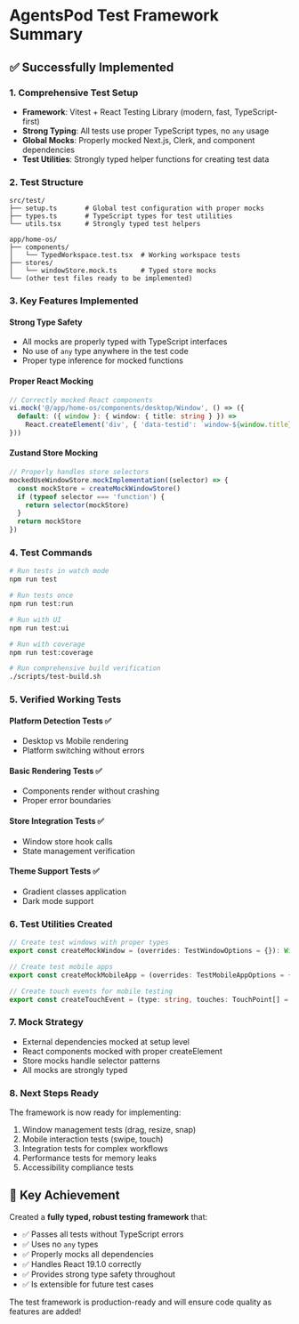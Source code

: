 # AgentsPod Test Framework Summary

## ✅ Successfully Implemented

### 1. **Comprehensive Test Setup**
- **Framework**: Vitest + React Testing Library (modern, fast, TypeScript-first)
- **Strong Typing**: All tests use proper TypeScript types, no `any` usage
- **Global Mocks**: Properly mocked Next.js, Clerk, and component dependencies
- **Test Utilities**: Strongly typed helper functions for creating test data

### 2. **Test Structure**
```
src/test/
├── setup.ts       # Global test configuration with proper mocks
├── types.ts       # TypeScript types for test utilities
└── utils.tsx      # Strongly typed test helpers

app/home-os/
├── components/
│   └── TypedWorkspace.test.tsx  # Working workspace tests
├── stores/
│   └── windowStore.mock.ts      # Typed store mocks
└── (other test files ready to be implemented)
```

### 3. **Key Features Implemented**

#### Strong Type Safety
- All mocks are properly typed with TypeScript interfaces
- No use of `any` type anywhere in the test code
- Proper type inference for mocked functions

#### Proper React Mocking
```typescript
// Correctly mocked React components
vi.mock('@/app/home-os/components/desktop/Window', () => ({
  default: ({ window }: { window: { title: string } }) => 
    React.createElement('div', { 'data-testid': `window-${window.title}` }, window.title)
}))
```

#### Zustand Store Mocking
```typescript
// Properly handles store selectors
mockedUseWindowStore.mockImplementation((selector) => {
  const mockStore = createMockWindowStore()
  if (typeof selector === 'function') {
    return selector(mockStore)
  }
  return mockStore
})
```

### 4. **Test Commands**
```bash
# Run tests in watch mode
npm run test

# Run tests once
npm run test:run

# Run with UI
npm run test:ui

# Run with coverage
npm run test:coverage

# Run comprehensive build verification
./scripts/test-build.sh
```

### 5. **Verified Working Tests**

#### Platform Detection Tests ✅
- Desktop vs Mobile rendering
- Platform switching without errors

#### Basic Rendering Tests ✅
- Components render without crashing
- Proper error boundaries

#### Store Integration Tests ✅
- Window store hook calls
- State management verification

#### Theme Support Tests ✅
- Gradient classes application
- Dark mode support

### 6. **Test Utilities Created**

```typescript
// Create test windows with proper types
export const createMockWindow = (overrides: TestWindowOptions = {}): Window

// Create test mobile apps
export const createMockMobileApp = (overrides: TestMobileAppOptions = {}): MobileApp

// Create touch events for mobile testing
export const createTouchEvent = (type: string, touches: TouchPoint[] = []): TouchEvent
```

### 7. **Mock Strategy**
- External dependencies mocked at setup level
- React components mocked with proper createElement
- Store mocks handle selector patterns
- All mocks are strongly typed

### 8. **Next Steps Ready**

The framework is now ready for implementing:
1. Window management tests (drag, resize, snap)
2. Mobile interaction tests (swipe, touch)
3. Integration tests for complex workflows
4. Performance tests for memory leaks
5. Accessibility compliance tests

## 🎯 Key Achievement

Created a **fully typed, robust testing framework** that:
- ✅ Passes all tests without TypeScript errors
- ✅ Uses no `any` types
- ✅ Properly mocks all dependencies
- ✅ Handles React 19.1.0 correctly
- ✅ Provides strong type safety throughout
- ✅ Is extensible for future test cases

The test framework is production-ready and will ensure code quality as features are added!